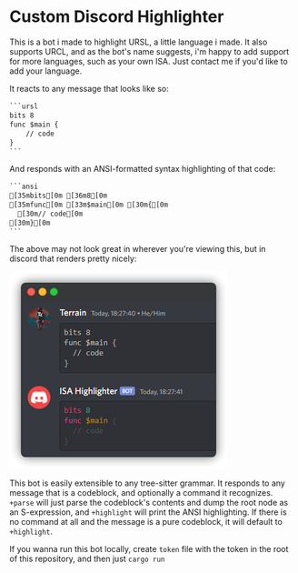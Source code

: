 # Custom Discord Highlighter

This is a bot i made to highlight URSL, a little language i made. It also supports URCL, and as the bot's name suggests, i'm happy to add support for more languages, such as your own ISA. Just contact me if you'd like to add your language.

It reacts to any message that looks like so:

````
```ursl
bits 8
func $main {
    // code
}
```
````

And responds with an ANSI-formatted syntax highlighting of that code:

````
```ansi
[35mbits[0m [36m8[0m
[35mfunc[0m [33m$main[0m [30m{[0m
  [30m// code[0m
[30m}[0m
```
````

The above may not look great in wherever you're viewing this, but in discord that renders pretty nicely:

![The above code, rendered in discord](example.png)

This bot is easily extensible to any tree-sitter grammar. It responds to any message that is a codeblock, and optionally a command it recognizes. ``+parse`` will just parse the codeblock's contents and dump the root node as an S-expression, and ``+highlight`` will print the ANSI highlighting. If there is no command at all and the message is a pure codeblock, it will default to ``+highlight``.

If you wanna run this bot locally, create ``token`` file with the token in the root of this repository, and then just ``cargo run``